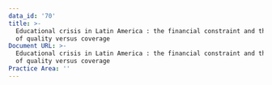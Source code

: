 ```yaml
---
data_id: '70'
title: >-
  Educational crisis in Latin America : the financial constraint and the dilemma
  of quality versus coverage
Document URL: >-
  Educational crisis in Latin America : the financial constraint and the dilemma
  of quality versus coverage
Practice Area: ''
---
```

